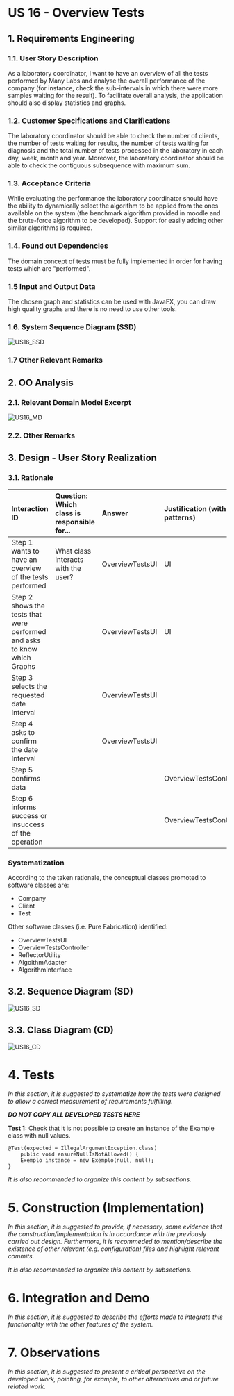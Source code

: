 # US 16 - Overview Tests

## 1. Requirements Engineering

### 1.1. User Story Description

As a laboratory coordinator, I want to have an overview of all the tests performed
by Many Labs and analyse the overall performance of the company (for instance, check
the sub-intervals in which there were more samples waiting for the result). To facilitate
overall analysis, the application should also display statistics and graphs.

### 1.2. Customer Specifications and Clarifications 

The laboratory coordinator should be able to check the number of clients,
the number of tests waiting for results, the number of tests waiting for 
diagnosis and the total number of tests processed in the laboratory in each day,
 week, month and year. Moreover, the laboratory coordinator should be able to check 
 the contiguous subsequence with maximum sum.

### 1.3. Acceptance Criteria

While evaluating the performance the laboratory
coordinator should have the ability to dynamically select the algorithm to be
applied from the ones available on the system (the benchmark algorithm provided
in moodle and the brute-force algorithm to be developed). Support for easily
adding other similar algorithms is required.

### 1.4. Found out Dependencies

The domain concept of tests must be fully implemented in order for having tests which are "performed".

### 1.5 Input and Output Data

The chosen graph and statistics can be used with JavaFX, you can draw high quality graphs and there is no need to use other tools.

### 1.6. System Sequence Diagram (SSD)

![US16_SSD](US16-SSD.svg)


### 1.7 Other Relevant Remarks


## 2. OO Analysis

### 2.1. Relevant Domain Model Excerpt 

![US16_MD](US16-MD.svg)

### 2.2. Other Remarks


## 3. Design - User Story Realization 

### 3.1. Rationale

| Interaction ID | Question: Which class is responsible for... | Answer  | Justification (with patterns)  |
|:-------------  |:--------------------- |:------------|:---------------------------- |
| Step 1  wants to have an overview of the tests performed  	 | What class interacts with the user?		|  OverviewTestsUI            |     UI                         |
| Step 2  shows the tests that were performed and asks to know which Graphs	 |							 |       OverviewTestsUI      |        UI                        |
| Step 3  selects the requested date Interval	 |							 |     OverviewTestsUI         |                              | UI
| Step 4  asks to confirm the date Interval		 |							 |       OverviewTestsUI      |                              | UI
| Step 5  confirms data		 |							 |             |       OverviewTestsController                       | Controller 
| Step 6  informs success or insuccess of the operation |							 |             |    OverviewTestsController                          |     Controller         

### Systematization ##

According to the taken rationale, the conceptual classes promoted to software classes are: 

 * Company
 * Client
 * Test

Other software classes (i.e. Pure Fabrication) identified: 
 * OverviewTestsUI  
 * OverviewTestsController
 * ReflectorUtility
 * AlgoithmAdapter
 * AlgorithmInterface

## 3.2. Sequence Diagram (SD)

![US16_SD](US16-SD.svg)

## 3.3. Class Diagram (CD)

![US16_CD](US16-CD.svg)

# 4. Tests 
*In this section, it is suggested to systematize how the tests were designed to allow a correct measurement of requirements fulfilling.* 

**_DO NOT COPY ALL DEVELOPED TESTS HERE_**

**Test 1:** Check that it is not possible to create an instance of the Example class with null values. 

	@Test(expected = IllegalArgumentException.class)
		public void ensureNullIsNotAllowed() {
		Exemplo instance = new Exemplo(null, null);
	}

*It is also recommended to organize this content by subsections.* 

# 5. Construction (Implementation)

*In this section, it is suggested to provide, if necessary, some evidence that the construction/implementation is in accordance with the previously carried out design. Furthermore, it is recommeded to mention/describe the existence of other relevant (e.g. configuration) files and highlight relevant commits.*

*It is also recommended to organize this content by subsections.* 

# 6. Integration and Demo 

*In this section, it is suggested to describe the efforts made to integrate this functionality with the other features of the system.*


# 7. Observations

*In this section, it is suggested to present a critical perspective on the developed work, pointing, for example, to other alternatives and or future related work.*





